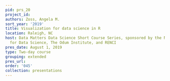 ```yaml
---
pid: prs_20
project_id: 
authors: Zoss, Angela M.
sort_year: '2019'
title: Visualization for data science in R
location: Raleigh, NC
host: Data Matters Data Science Short Course Series, sponsored by the National Consortium
  for Data Science, The Odum Institute, and RENCI
pres_date: August 1, 2019
type: Two-day course
grouping: extended
pres_url: 
order: '045'
collection: presentations
---
```


